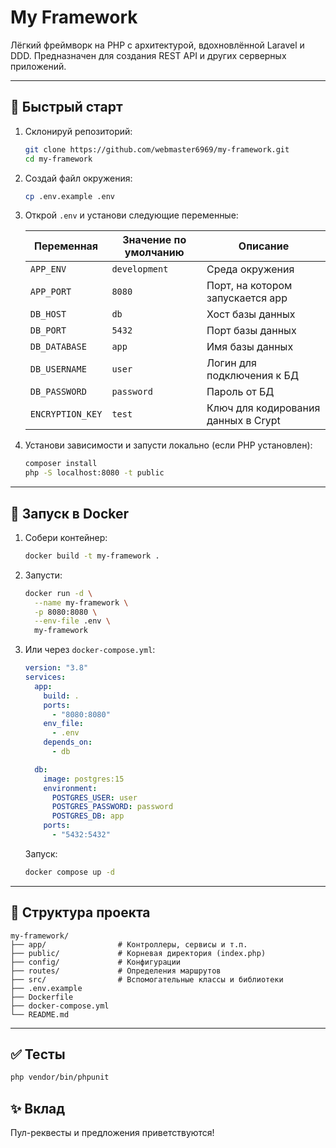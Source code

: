 
# My Framework

Лёгкий фреймворк на PHP с архитектурой, вдохновлённой Laravel и DDD. Предназначен для создания REST API и других серверных приложений.

---

## 🚀 Быстрый старт

1. Склонируй репозиторий:

   ```bash
   git clone https://github.com/webmaster6969/my-framework.git
   cd my-framework
   ```

2. Создай файл окружения:

   ```bash
   cp .env.example .env
   ```

3. Открой `.env` и установи следующие переменные:

   | Переменная       | Значение по умолчанию | Описание                            |
   |------------------|-----------------------|-------------------------------------|
   | `APP_ENV`        | `development`         | Среда окружения                     |
   | `APP_PORT`       | `8080`                | Порт, на котором запускается app    |
   | `DB_HOST`        | `db`                  | Хост базы данных                    |
   | `DB_PORT`        | `5432`                | Порт базы данных                    |
   | `DB_DATABASE`    | `app`                 | Имя базы данных                     |
   | `DB_USERNAME`    | `user`                | Логин для подключения к БД          |
   | `DB_PASSWORD`    | `password`            | Пароль от БД                        |
   | `ENCRYPTION_KEY` | `test`                | Ключ для кодирования данных в Crypt |


4. Установи зависимости и запусти локально (если PHP установлен):

   ```bash
   composer install
   php -S localhost:8080 -t public
   ```

---

## 🐳 Запуск в Docker

1. Собери контейнер:

   ```bash
   docker build -t my-framework .
   ```

2. Запусти:

   ```bash
   docker run -d \
     --name my-framework \
     -p 8080:8080 \
     --env-file .env \
     my-framework
   ```

3. Или через `docker-compose.yml`:

   ```yaml
   version: "3.8"
   services:
     app:
       build: .
       ports:
         - "8080:8080"
       env_file:
         - .env
       depends_on:
         - db

     db:
       image: postgres:15
       environment:
         POSTGRES_USER: user
         POSTGRES_PASSWORD: password
         POSTGRES_DB: app
       ports:
         - "5432:5432"
   ```

   Запуск:

   ```bash
   docker compose up -d
   ```

---

## 📂 Структура проекта

```
my-framework/
├── app/                # Контроллеры, сервисы и т.п.
├── public/             # Корневая директория (index.php)
├── config/             # Конфигурации
├── routes/             # Определения маршрутов
├── src/                # Вспомогательные классы и библиотеки
├── .env.example
├── Dockerfile
├── docker-compose.yml
└── README.md
```

---

## ✅ Тесты

```bash
php vendor/bin/phpunit
```

## ✨ Вклад

Пул-реквесты и предложения приветствуются!
